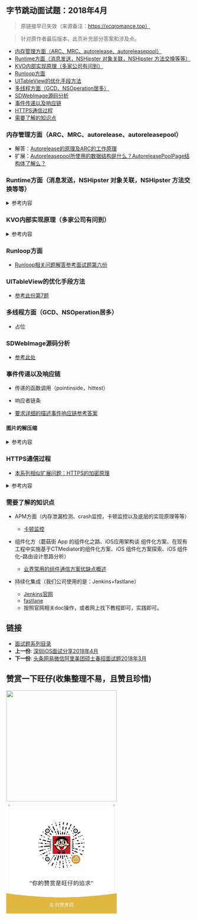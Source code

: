 
## 字节跳动面试题：2018年4月

> 原链接早已失效（来源备注：https://xcqromance.top）

> 针对原作者最后版本，此页补充部分答案和涉及点。

 -  [内存管理方面（ARC、MRC、autorelease、autoreleasepool）](#内存管理方面arcmrcautoreleaseautoreleasepool)
-   [Runtime方面（消息发送，NSHipster 对象关联，NSHipster
    方法交换等等）](#runtime方面消息发送nshipster-对象关联nshipster-方法交换等等)
-   [KVO内部实现原理（多家公司有问到）](#kvo内部实现原理多家公司有问到)
-   [Runloop方面](#runloop方面)
-   [UITableView的优化手段方法](#uitableview的优化手段方法)
-   [多线程方面（GCD、NSOperation居多）](#多线程方面gcdnsoperation居多)
-   [SDWebImage源码分析](#sdwebimage源码分析)
-   [事件传递以及响应链](#事件传递以及响应链)
-   [HTTPS通信过程](#https通信过程)
-   [需要了解的知识点](#需要了解的知识点)

###  内存管理方面（ARC、MRC、autorelease、autoreleasepool）
* 解答：[Autorelease的原理及ARC的工作原理](./03interview-iOS-3.md)
* 扩展：[Autoreleasepool所使用的数据结构是什么？AutoreleasePoolPage结构体了解么？](./21出一套iOS高级面试题2018年7月.md#iOS基础题)

### Runtime方面（消息发送，NSHipster 对象关联，NSHipster 方法交换等等）

<details>
<summary> 参考内容 </summary>

#### 消息发送

> 一个对象的方法像这样[obj foo]，编译器转成消息发送objc_msgSend(obj, foo)，Runtime时执行的流程是这样的：

- 首先，通过obj的isa指针找到它的 class ;
- 在 class 的 method list 找 foo ;
- 如果 class 中没到 foo，继续往它的 superclass 中找 ;
- 一旦找到 foo 这个函数，就去执行它的实现IMP 。


##### 三级转发

```
+ (BOOL)resolveInstanceMethod:(SEL)sel {
    return YES;//返回YES，进入下一步转发
}

- (id)forwardingTargetForSelector:(SEL)aSelector {
    return nil;//返回nil，进入下一步转发
}

- (NSMethodSignature *)methodSignatureForSelector:(SEL)aSelector {
    if ([NSStringFromSelector(aSelector) isEqualToString:@"foo"]) {
        return [NSMethodSignature signatureWithObjCTypes:"v@:"];//，进入forwardInvocation
    }
    
    return [super methodSignatureForSelector:aSelector];
}

- (void)forwardInvocation:(NSInvocation *)anInvocation {
    SEL sel = anInvocation.selector;

    Person *p = [Person new];
    if([p respondsToSelector:sel]) {
        [anInvocation invokeWithTarget:p];
    }
    else {
        [self doesNotRecognizeSelector:sel];
    }

}

```
#### 对象关联

> 关联对象(Objective-C Associated Objects)给分类增加属性

```
//关联对象
void objc_setAssociatedObject(id object, const void *key, id value, objc_AssociationPolicy policy)
//获取关联的对象
id objc_getAssociatedObject(id object, const void *key)
//移除关联的对象
void objc_removeAssociatedObjects(id object)

id object：被关联的对象
const void *key：关联的key，要求唯一
id value：关联的对象
objc_AssociationPolicy policy：内存管理的策略

```

#### 方法交换

- swizzling应该只在+load中完成。 在 Objective-C 的运行时中，每个类有两个方法都会自动调用。+load 是在一个类被初始装载时调用，+initialize 是在应用第一次调用该类的类方法或实例方法前调用的。两个方法都是可选的，并且只有在方法被实现的情况下才会被调用。

- swizzling应该只在dispatch_once 中完成,由于swizzling 改变了全局的状态，所以我们需要确保每个预防措施在运行时都是可用的。原子操作就是这样一个用于确保代码只会被执行一次的预防措施，就算是在不同的线程中也能确保代码只执行一次。Grand Central Dispatch 的 dispatch_once满足了所需要的需求，并且应该被当做使用swizzling 的初始化单例方法的标准。

```objc

+ (void)load {
    static dispatch_once_t onceToken;
    dispatch_once(&onceToken, ^{
        Class class = [self class];
        SEL originalSelector = @selector(viewDidLoad);
        SEL swizzledSelector = @selector(devViewDidLoad);
        
        Method originalMethod = class_getInstanceMethod(class,originalSelector);
        Method swizzledMethod = class_getInstanceMethod(class,swizzledSelector);
        
        //judge the method named  swizzledMethod is already existed.
        BOOL didAddMethod = class_addMethod(class, originalSelector, method_getImplementation(swizzledMethod), method_getTypeEncoding(swizzledMethod));
        // if swizzledMethod is already existed.
        if (didAddMethod) {
            class_replaceMethod(class, swizzledSelector, method_getImplementation(originalMethod), method_getTypeEncoding(originalMethod));
        }
        else {
            method_exchangeImplementations(originalMethod, swizzledMethod);
        }
    });
}
```


</details>

### KVO内部实现原理（多家公司有问到）

<details>
<summary> 参考内容 </summary>

> KVO是基于runtime机制实现的

- 当某个类的属性对象第一次被观察时，系统就会在运行期动态地创建该类的一个派生类，在这个派生类中重写基类中任何被观察属性的setter 方法。派生类在被重写的setter方法内实现真正的通知机制
- 如果原类为ClassName，那么生成的派生类名为NSKVONotifying_ClassName
- 每个类对象中都有一个isa指针指向当前类，当一个类对象的第一次被观察，那么系统会偷偷将isa指针指向动态生成的派生类，从而在给被监控属性赋值时执行的是派生类的setter方法
- 键值观察通知依赖于NSObject 的两个方法: willChangeValueForKey: 和 didChangevlueForKey:；在一个被观察属性发生改变之前， willChangeValueForKey:一定会被调用，这就 会记录旧的值。而当改变发生后，didChangeValueForKey:会被调用，继而 observeValueForKey:ofObject:change:context: 也会被调用。
- 补充：KVO的这套实现机制中苹果还偷偷重写了class方法，让我们误认为还是使用的当前类，从而达到隐藏生成的派生类

</details>

### Runloop方面
* [Runloop相关问题解答参考面试题第六份](./06iOS基础问题系列2017年.md)

### UITableView的优化手段方法 

* [参考此份第7题](./06iOS基础问题系列2017年.md)

###  多线程方面（GCD、NSOperation居多）

* 占位

###  SDWebImage源码分析
*  [参考此处](./02interview-iOS-2.md)

###  事件传递以及响应链

* 传递的函数调用（pointinside，hittest）

* 响应者链条

* [要求详细的描述事件响应链参考答案](./25小米百度bigo滴滴快手等iOS面试题2020年上.md#要求详细的描述事件响应链)

#### 图片的解压缩

<details>
<summary> 参考内容 </summary>
>  在主线程的下一个 run loop 到来时，Core Animation 提交了这个隐式的 transaction ，这个过程可能会对图片进行 copy 操作，而受图片是否字节对齐等因素的影响，这个 copy 操作可能会涉及以下部分或全部步骤：

> 在将磁盘中的图片渲染到屏幕之前，必须先要得到图片的原始像素数据，才能执行后续的绘制操作，这就是为什么需要对图片解压缩的原因

* 	分配内存缓冲区用于管理文件 IO 和解压缩操作；
* 	将文件数据从磁盘读到内存中；
* 	将压缩的图片数据解码成未压缩的位图形式，这是一个非常耗时的 CPU 操作；
	*  解压缩后的图片大小与原始文件大小之间没有任何关系，而只与图片的像素有关 
* 	最后 Core Animation 使用未压缩的位图数据渲染 UIImageView 的图层。
</details>


### HTTPS通信过程

- [本系列相似扩展问题：HTTPS的加密原理](./02interview-iOS-2.md)

<details>
<summary> 参考内容 </summary>

* 客户端发起SSL通信，报文中包含客户端支持的SSL的指定版本，加密组件列表(加密算法及密码长度)
* 服务端通过SSL通信，将SSL版本及加密算法版本中的一组发送至客户端.
* 服务端发送客户端Certificate报文，报文中包含公开密钥证书.
* 客户端验证证书的合法性(颁发证书的机构是否合法，证书中包含的网站地址是否与正在访问的地址一致等),如果证书受信任，则浏览器栏里面会显示一个小锁头，否则会给出证书不受信的提示;如果证书受信任，或者用户接受了不受信的证书，客户端会生成一个Pre-master secret的随机密码串，并且通过接受到公钥加密.
* 服务端会通过私钥解密出Pre-master sercret随机密码串，通过Pre-master sercret解密密发来的握手信息，并验证Hash是否与浏览器发来的一致.之后通过密码加密一段握手信息，发给客户端.
* 客户端解密并计算握手信息的Hash,如果与Server发来的Hash一致，此时握手过程结束，利用对称加密算法进行加密.

</details>

### 需要了解的知识点

* APM方面（内存泄漏检测、crash监控，卡顿监控以及底层的实现原理等等）
	* [卡顿监控](19新浪公司iOS面试题2019年6月.md)

* 组件化方（蘑菇街 App 的组件化之路、iOS应用架构谈 组件化方案、在现有工程中实施基于CTMediator的组件化方案、iOS 组件化方案探索、iOS 组件化–路由设计思路分析）
	* [业界常用的组件通信方案优缺点概述](https://github.com/DevDragonLi/ProtocolServiceKit#业界常用的组件通信方案)
* 持续化集成（我们公司使用的是：Jenkins+fastlane）
	* [Jenkins官网](https://www.jenkins.io)
	* [fastlane](https://docs.fastlane.tools)
	* 按照官网相关doc操作，或者网上找下教程即可，实践即可。

## 链接

- [面试题系列目录](../README.md)
- **上一份**: [深圳iOS面试分享2018年4月](07深圳iOS面试分享2018年4月.md)
- **下一份**: [头条网易微信阿里美团硕士春招面试题2018年3月](09头条网易微信阿里美团硕士春招面试题2018年3月.md)

## 赞赏一下旺仔(收集整理不易，且赞且珍惜)

</p>
<img src="https://p9-juejin.byteimg.com/tos-cn-i-k3u1fbpfcp/18ff90e4c8344f86aa69c34065bb379a~tplv-k3u1fbpfcp-zoom-1.image" width="300" height="300">
<img src="../images/wechat.JPG" width="300" height="300">

</p>
